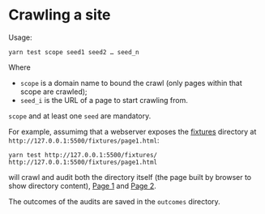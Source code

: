 # Crawling a site

Usage:

```shell
yarn test scope seed1 seed2 … seed_n
```

Where 
- `scope` is a domain name to bound the crawl (only pages within that scope are crawled);
- `seed_i` is the URL of a page to start crawling from.

`scope` and at least one `seed` are mandatory.

For example, assumimg that a webserver exposes the [fixtures](fixtures) directory at `http://127.0.0.1:5500/fixtures/page1.html`:

```shell
yarn test http://127.0.0.1:5500/fixtures/ http://127.0.0.1:5500/fixtures/page1.html
```

will crawl and audit both the directory itself (the page built by browser to show directory content), [Page 1](fixtures/page1.html) and [Page 2](fixtures/page2.html).

The outcomes of the audits are saved in the `outcomes` directory.